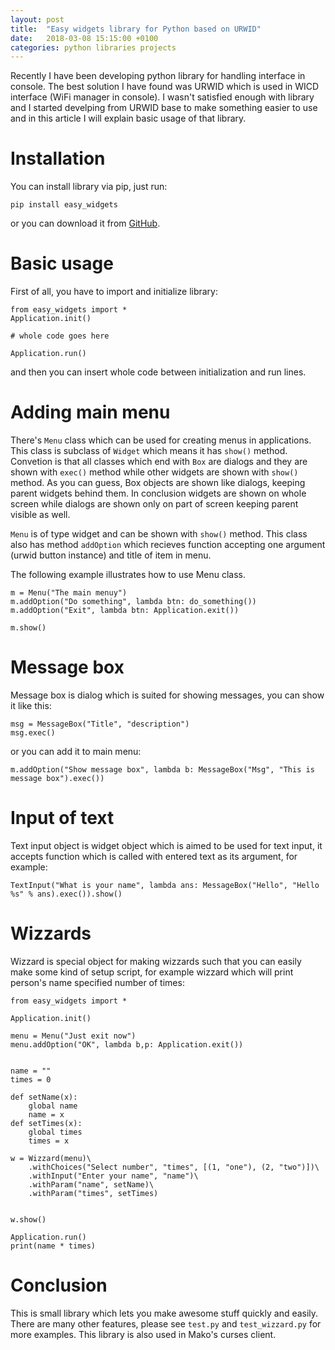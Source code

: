 ```yaml
---
layout: post
title:  "Easy widgets library for Python based on URWID"
date:   2018-03-08 15:15:00 +0100
categories: python libraries projects
---
```


Recently I have been developing python library for handling interface in console. The best solution I have found 
was URWID which is used in WICD interface (WiFi manager in console). I wasn't satisfied enough with library 
and I started develping from URWID base to make something easier to use and in this article I will 
explain basic usage of that library. 


Installation
=============


You can install library via pip, just run:

	pip install easy_widgets 

or you can download it from [GitHub](https://github.com/fantastic001/easy_widgets.git). 


Basic usage
===========

First of all, you have to import and initialize library: 

	from easy_widgets import *
	Application.init()

	# whole code goes here 

	Application.run() 

and then you can insert whole code between initialization and 
run lines. 


Adding main menu
===================

There's `Menu` class which can be used for creating menus in applications. This class is subclass of `Widget` which means it has 
`show()` method. Convetion is that all classes which end with `Box` are dialogs and they are shown with `exec()` method while 
other widgets are shown with `show()` method. As you can guess, Box objects are shown like dialogs, keeping parent widgets behind them. In conclusion widgets are shown on whole screen while dialogs are shown only on part of screen keeping parent visible as well. 

`Menu` is of type widget and can be shown with `show()` method. This class also has method `addOption` which recieves function accepting one argument (urwid button instance) and title of item in menu. 

The following example illustrates how to use Menu class. 

	m = Menu("The main menuy")
	m.addOption("Do something", lambda btn: do_something())
	m.addOption("Exit", lambda btn: Application.exit())

	m.show()

Message box
=============

Message box is dialog which is suited for showing messages, you can show it like this:

	msg = MessageBox("Title", "description")
	msg.exec()

or you can add it to main menu:

	m.addOption("Show message box", lambda b: MessageBox("Msg", "This is message box").exec())

Input of text
==============

Text input object is widget object which is aimed to be used 
for text input, it accepts function which is called with entered 
text as its argument, for example:

	TextInput("What is your name", lambda ans: MessageBox("Hello", "Hello %s" % ans).exec()).show()

Wizzards
==========

Wizzard is special object for making wizzards such that you can easily make some kind of setup script, for example wizzard which will print person's name specified number of times:

	from easy_widgets import * 
	
	Application.init()
	
	menu = Menu("Just exit now")
	menu.addOption("OK", lambda b,p: Application.exit())
	
	
	name = ""
	times = 0 
	
	def setName(x):
	    global name 
	    name = x
	def setTimes(x):
	    global times 
	    times = x
	
	w = Wizzard(menu)\
	    .withChoices("Select number", "times", [(1, "one"), (2, "two")])\
	    .withInput("Enter your name", "name")\
	    .withParam("name", setName)\
	    .withParam("times", setTimes)
	
	
	w.show()
	
	Application.run()
	print(name * times)
	
	
Conclusion
===========

This is small library which lets you make awesome stuff quickly and easily. There are many other features, please see `test.py` and `test_wizzard.py` for more examples. This library is also used in Mako's curses client. 
